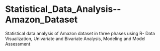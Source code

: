 # Statistical_Data_Analysis--Amazon_Dataset
Statistical data analysis of Amazon dataset in three phases using R- Data Visualization, Univariate and Bivariate Analysis, Modeling and Model Assessment
